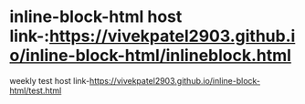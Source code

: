 # inline-block-html host link-:https://vivekpatel2903.github.io/inline-block-html/inlineblock.html
weekly test host link-https://vivekpatel2903.github.io/inline-block-html/test.html
